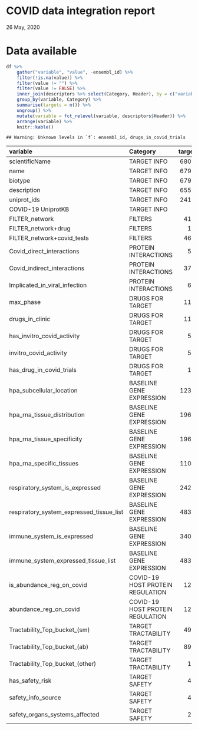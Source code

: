 COVID data integration report
================
26 May, 2020

# Data available

``` r
df %>%
    gather("variable", "value", -ensembl_id) %>%
    filter(!is.na(value)) %>%
    filter(value != "") %>%
    filter(value != FALSE) %>%
    inner_join(descriptors %>% select(Category, Header), by = c("variable" = "Header")) %>%
    group_by(variable, Category) %>%
    summarise(targets = n()) %>%
    ungroup() %>%
    mutate(variable = fct_relevel(variable, descriptors$Header)) %>%
    arrange(variable) %>%
    knitr::kable()
```

    ## Warning: Unknown levels in `f`: ensembl_id, drugs_in_covid_trials

| variable                                     | Category                         | targets |
| :------------------------------------------- | :------------------------------- | ------: |
| scientificName                               | TARGET INFO                      |   68027 |
| name                                         | TARGET INFO                      |   67998 |
| biotype                                      | TARGET INFO                      |   67998 |
| description                                  | TARGET INFO                      |   65599 |
| uniprot\_ids                                 | TARGET INFO                      |   24139 |
| COVID-19 UniprotKB                           | TARGET INFO                      |      38 |
| FILTER\_network                              | FILTERS                          |    4188 |
| FILTER\_network+drug                         | FILTERS                          |     165 |
| FILTER\_network+covid\_tests                 | FILTERS                          |    4668 |
| Covid\_direct\_interactions                  | PROTEIN INTERACTIONS             |     515 |
| Covid\_indirect\_interactions                | PROTEIN INTERACTIONS             |    3758 |
| Implicated\_in\_viral\_infection             | PROTEIN INTERACTIONS             |     698 |
| max\_phase                                   | DRUGS FOR TARGET                 |    1174 |
| drugs\_in\_clinic                            | DRUGS FOR TARGET                 |    1174 |
| has\_invitro\_covid\_activity                | DRUGS FOR TARGET                 |     541 |
| invitro\_covid\_activity                     | DRUGS FOR TARGET                 |     541 |
| has\_drug\_in\_covid\_trials                 | DRUGS FOR TARGET                 |     109 |
| hpa\_subcellular\_location                   | BASELINE GENE EXPRESSION         |   12382 |
| hpa\_rna\_tissue\_distribution               | BASELINE GENE EXPRESSION         |   19635 |
| hpa\_rna\_tissue\_specificity                | BASELINE GENE EXPRESSION         |   19635 |
| hpa\_rna\_specific\_tissues                  | BASELINE GENE EXPRESSION         |   11044 |
| respiratory\_system\_is\_expressed           | BASELINE GENE EXPRESSION         |   24254 |
| respiratory\_system\_expressed\_tissue\_list | BASELINE GENE EXPRESSION         |   48339 |
| immune\_system\_is\_expressed                | BASELINE GENE EXPRESSION         |   34047 |
| immune\_system\_expressed\_tissue\_list      | BASELINE GENE EXPRESSION         |   48339 |
| is\_abundance\_reg\_on\_covid                | COVID-19 HOST PROTEIN REGULATION |    1294 |
| abundance\_reg\_on\_covid                    | COVID-19 HOST PROTEIN REGULATION |    1294 |
| Tractability\_Top\_bucket\_(sm)              | TARGET TRACTABILITY              |    4981 |
| Tractability\_Top\_bucket\_(ab)              | TARGET TRACTABILITY              |    8961 |
| Tractability\_Top\_bucket\_(other)           | TARGET TRACTABILITY              |     184 |
| has\_safety\_risk                            | TARGET SAFETY                    |     481 |
| safety\_info\_source                         | TARGET SAFETY                    |     481 |
| safety\_organs\_systems\_affected            | TARGET SAFETY                    |     235 |
